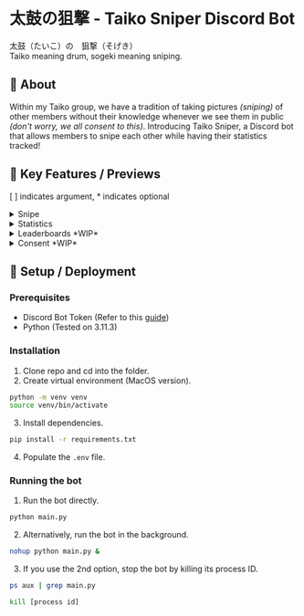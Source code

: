 # 太鼓の狙撃 - Taiko Sniper Discord Bot
太鼓（たいこ）の　狙撃（そげき）  
Taiko meaning drum, sogeki meaning sniping.  
## 🎯 About
Within my Taiko group, we have a tradition of taking pictures _(sniping)_ of other members without their knowledge whenever we see them in public _(don't worry, we all consent to this)_. Introducing Taiko Sniper, a Discord bot that allows members to snipe each other while having their statistics tracked!  
## 🔧 Key Features / Previews
[ ] indicates argument, * indicates optional
<details>
<summary> Snipe </summary>

‎ 
  - `/snipe [user] [image]`
    - Requires an image as proof of the snipe.

<img width="507" alt="Sniped Message" src="https://github.com/user-attachments/assets/c67996ec-46e1-49c5-9bf2-0e635be73045" />

  - `/unsnipe [user]` command for accidental snipes.
    - Currently admin-only and unsnipes from the command user's perspective, but I will likely adjust this in the future.
</details>
<details>
<summary> Statistics </summary>

 ‎ 
  - `/stats [user*] [private*]`
    - Displays how many times a member has sniped or has been sniped.
    - Calculates kill/death ratio (more like snipes/sniped ratio but we're still calling it k/d).

<img width="309" alt="Statistics Message" src="https://github.com/user-attachments/assets/2960b3bc-bb92-4ead-a3d1-3095f86c49c4" />

  - By default, it is an ephemeral response, but the private argument can toggle it.
</details>
<details>
<summary> Leaderboards *WIP* </summary>

 ‎ 
  - haven't started working on this
</details>
<details>
<summary> Consent *WIP* </summary>

 ‎ 
  - `/consent`
    - Before participating, members need to "opt-in" by running this command. Otherwise, they will not be able to use the bot or be sniped.
  - `/unconsent`
    - Revokes consent.
  - Technically will grant immunity to sniping, but I hope that by honor code people won't abuse this.
</details>

## 🚀 Setup / Deployment
### Prerequisites
- Discord Bot Token (Refer to this [guide](https://discordpy.readthedocs.io/en/stable/discord.html))
- Python (Tested on 3.11.3)
### Installation
1. Clone repo and cd into the folder.
2. Create virtual environment (MacOS version).
```bash
python -m venv venv
source venv/bin/activate
```
3. Install dependencies.
```bash
pip install -r requirements.txt
```
4. Populate the `.env` file. 
### Running the bot
1. Run the bot directly.
```bash
python main.py
```
2. Alternatively, run the bot in the background.
```bash
nohup python main.py &
```
3. If you use the 2nd option, stop the bot by killing its process ID.
```bash
ps aux | grep main.py
```
```bash
kill [process id]
```

